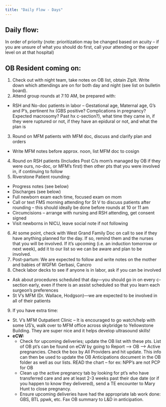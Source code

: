 ```yaml
---
title: "Daily Flow - Days"
---
```


## Daily flow:
In order of priority (note:  prioritization may be changed based on acuity – if you are unsure of what you should do first, call your attending or the upper level on at that hospital)

## OB Resident coming on:
1. Check out with night team, take notes on OB list, obtain ZipIt.  Write down which attendings are on for both day and night (see list on bulletin board).
2.	Attend group rounds at 7:10 AM, be prepared with:
  -	RSH and No-doc patients in labor – Gestational age, Maternal age, G’s and P’s, pertinent hx (GBS positive? Complications in pregnancy? Expected macrosomy? Past hx c-section?), what time they came in, if they were ruptured or not, if they have an epidural or not, and what the plan is
3.	Round on MFM patients with MFM doc, discuss and clarify plan and orders
  -	Write MFM notes before approx. noon, list MFM doc to cosign
4.	Round on RSH patients (Includes Post C/s mom’s managed by OB if they were ours, no-doc, or MFM’s first) then other pts that you were involved in, if continuing to follow
5.	Riverstone Patient rounding:
  -	Progress notes (see below)
  -	Discharges (see below)
  -	Full newborn exam each time, focused exam on mom
  -	Call or text FMS morning attending for St V to discuss patients after rounding – this should ideally be done before rounds at 10 or 11 am
  -	Circumcisions – arrange with nursing and RSH attending, get consent signed
  -	Visit newborns in NICU, leave social note if not following
6.	At some point, check with West Grand Family Doc on call to see if they have anything planned for the day. If so, remind them and the nurses that you will be involved. If it’s upcoming (i.e. an induction tomorrow or next week), add it to our list so we can be aware and plan to be involved.
7.	Post-partum: We are expected to follow and write notes on the mother and babies  of WGFM: Gerbasi, Cancro
8.	Check labor decks to see if anyone is in labor, ask if you can be involved
  - Ask about procedures scheduled that day—you should go in on every c-section early, even if there is an assist scheduled so that you learn each surgeon’s preferences
  - St V’s MFM (Dr. Wallace, Hodgson)—we are expected to be involved in all of their patients
9.	If you have extra time:
  - St. V’s MFM Outpatient Clinic – It is encouraged to go watch/help with some US’s, walk over to MFM office across skybridge to Yellowstone Building.  They are super nice and it helps develop ultrasound skills!
  - **eCW:**
     - Check for upcoming deliveries; update the OB list with these pts. List of OB pt’s can be found on eCW by going to Report --> OB --> Active pregnancies. Check the box by All Providers and hit update. This info can then be used to update the OB Anticipations document in the OB folder as well as our lists. READ the chart – for ex: NPP’s are not PCP for OB
     - Clean up the active pregnancy tab by looking for pt’s who have transferred care and are at least 2-3 weeks past their due date (or if you happen to know they delivered), send a TE encounter to Mary Hunt to close pregnancy.
     - Ensure upcoming deliveries have had the appropriate lab work done: GBS, BTL ppwk, etc.  Fax OB summary to L&D in anticipation.
